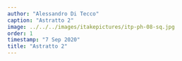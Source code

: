 ```yaml
---
author: "Alessandro Di Tecco"
caption: "Astratto 2"
image: ../../../images/itakepictures/itp-ph-08-sq.jpg
order: 1
timestamp: "7 Sep 2020"
title: "Astratto 2"
---
```

